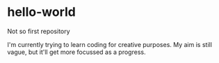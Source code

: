 # hello-world
Not so first repository

I'm currently trying to learn coding for creative purposes. My aim is still vague, but it'll get more focussed as a progress.
